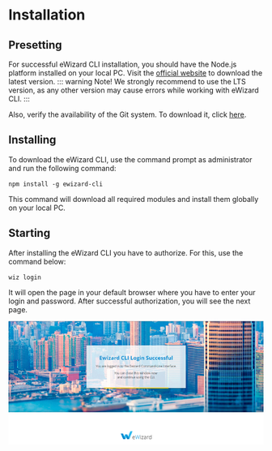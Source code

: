 # Installation

## Presetting

For successful eWizard CLI installation, you should have the Node.js platform installed on your local PC. Visit the [official website](https://nodejs.org/en/) to download the latest version. 
::: warning Note!
We strongly recommend to use the LTS version, as any other version may cause errors while working with eWizard CLI.
:::

Also, verify the availability of the Git system. To download it, click [here](https://git-scm.com/).

## Installing 

To download the eWizard CLI, use the command prompt as administrator and run the following command: 
```
npm install -g ewizard-cli
```

This command will download all required modules and install them globally on your local PC.

## Starting

After installing the eWizard CLI you have to authorize. For this, use the command below:

```
wiz login
```

It will open the page in your default browser where you have to enter your login and password.
After successful authorization, you will see the next page.

![There are some problems with downloading of this image.](../media/images/ewizard_login.png)

